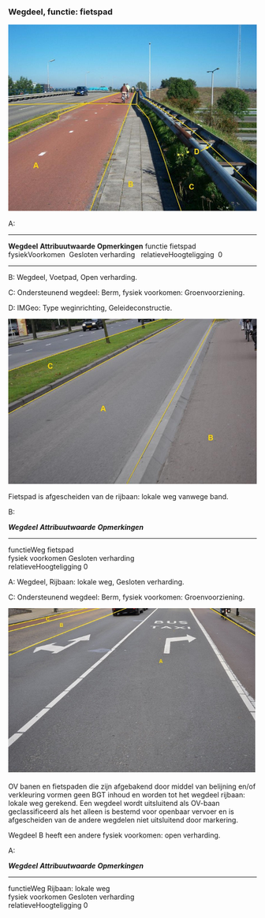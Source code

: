 <div>

### Wegdeel, functie: fietspad

![](media/image10.jpg)

A:

  ------------------------ ---------------------- -----------------
  **Wegdeel**              **Attribuutwaarde**    **Opmerkingen**
  functie                  fietspad                
  fysiekVoorkomen           Gesloten verharding    
  relatieveHoogteligging    0                      
  ------------------------ ---------------------- -----------------

B: Wegdeel, Voetpad, Open verharding.

C: Ondersteunend wegdeel: Berm, fysiek voorkomen: Groenvoorziening.

D: IMGeo: Type weginrichting, Geleideconstructie.

![](media/image11.jpg)

Fietspad is afgescheiden van de rijbaan: lokale weg vanwege band.

B:

  ***Wegdeel***            ***Attribuutwaarde***   ***Opmerkingen***
  ------------------------ ----------------------- -------------------
  functieWeg               fietspad                
  fysiek voorkomen         Gesloten verharding     
  relatieveHoogteligging   0                       

A: Wegdeel, Rijbaan: lokale weg, Gesloten verharding.

C: Ondersteunend wegdeel: Berm, fysiek voorkomen: Groenvoorziening.

![](media/image12.jpg)

OV banen en fietspaden die zijn afgebakend door middel van belijning
en/of verkleuring vormen geen BGT inhoud en worden tot het wegdeel
rijbaan: lokale weg gerekend. Een wegdeel wordt uitsluitend als OV-baan
geclassificeerd als het alleen is bestemd voor openbaar vervoer en is
afgescheiden van de andere wegdelen niet uitsluitend door markering.

Wegdeel B heeft een andere fysiek voorkomen: open verharding.

A:

  ***Wegdeel***            ***Attribuutwaarde***   ***Opmerkingen***
  ------------------------ ----------------------- -------------------
  functieWeg               Rijbaan: lokale weg     
  fysiek voorkomen         Gesloten verharding     
  relatieveHoogteligging   0                       

</div>
